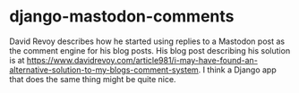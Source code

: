 # django-mastodon-comments

David Revoy describes how he started using replies to a Mastodon post as the comment engine for his blog posts. His blog post describing his solution is at https://www.davidrevoy.com/article981/i-may-have-found-an-alternative-solution-to-my-blogs-comment-system. I think a Django app that does the same thing might be quite nice.
